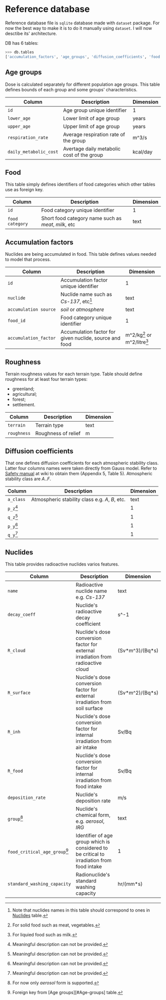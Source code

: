 # Reference database

Reference database file is `sqlite` database made with `dataset` package.
For now the best way to make it is to do it manually using `dataset`.
I will now desctibe its' architecture.

DB has 6 tables:
```python
>>> db.tables
['accumulation_factors', 'age_groups', 'diffusion_coefficients', 'food', 'nuclides', 'roughness']
```

## Age groups

Dose is calculated separately for different population age groups.
This table defines bounds of each group and some groups' characteristics.

|Column|Description|Dimension|
| --- | --- | --- |
|`id`|Age group unique identifier|1|
|`lower_age`|Lower limit of age group|years|
|`upper_age`|Upper limit of age group|years|
|`respiration_rate`|Average respiration rate of the group|m^3/s|
|`daily_metabolic_cost`|Avertage daily metabolic cost of the group|kcal/day|

## Food

This table simply defines identifiers of food categories which other tables use
as foreign key.

|Column|Description|Dimension|
| --- | --- | --- |
|`id`|Food category unique identifier|1|
|`food category`|Short food category name such as *meat*, *milk*, etc|text|

## Accumulation factors

Nuclides are being accumulated in food.
This table defines values needed to model that process.

|Column|Description|Dimension|
| --- | --- | --- |
|`id`|Accumulation factor unique identifier|1|
|`nuclide`|Nuclide name such as *Cs-137*, etc[^1]|text|
|`accumulation source`|*soil* or *atmosphere*|text|
|`food_id`|Food category unique identifier|1|
|`accumulation_factor`|Accumulation factor for given nuclide, source and food|m^2/kg[^2] or m^2/litre[^3]|

[^1]: Note that nuclides names in this table should correspond to ones in [Nuclides](#Nuclides) table.
[^2]: For solid food such as meat, vegetables.
[^3]: For liquied food such as milk.

## Roughness

Terrain roughness values for each terrain type.
Table should define roughness for at least four terrain types:
- greenland;
- agricultural;
- forest;
- settlement.

|Column|Description|Dimension|
| --- | --- | --- |
|`terrain`|Terrain type|text|
|`roughness`|Roughness of relief|m|

## Diffusion coefficients

That one defines diffusion coefficients for each atmospheric stability class.
Latter four columns names were taken directly from Gauss model.
Refer to
[Safety manual](https://github.com/czertyaka/codiri/wiki/Reference-Textbooks)
at wiki to obtain them (Appendix 5, Table 5).
Atmospheric stability class are *A*..*F*.

|Column|Description|Dimension|
| --- | --- | --- |
|`a_class`|Atmospheric stability class e.g. *A*, *B*, etc.|text|
|`p_z`[^4]||1|
|`q_z`[^4]||1|
|`p_y`[^4]||1|
|`q_y`[^4]||1|

[^4]: Meaningful description can not be provided.

## Nuclides

This table provides radioactive nuclides varios features.

|Column|Description|Dimension|
| --- | --- | --- |
|`name`|Radioactive nuclide name e.g. *Cs-137*|text|
|`decay_coeff`|Nuclide's radioactive decay coefficient|s^-1|
|`R_cloud`|Nuclide's dose conversion factor for external irradiation from radioactive cloud|(Sv\*m^3)/(Bq\*s)|
|`R_surface`|Nuclide's dose conversion factor for external irradiation from soil surface|(Sv\*m^2)/(Bq\*s)|
|`R_inh`|Nuclide's dose conversion factor for internal irradiation from air intake|Sv/Bq|
|`R_food`|Nuclide's dose conversion factor for internal irradiation from food intake|Sv/Bq|
|`deposition_rate`|Nuclide's deposition rate|m/s|
|`group`[^5]|Nuclide's chemical form, e.g. *aerosol*, *IRG*|text|
|`food_critical_age_group`[^6]|Identifier of age group which is considered to be critical to irradiation from food intake|1|
|`standard_washing_capacity`|Radionuclide's standard washing capacity|hr/(mm\*s)|

[^5]: For now only *aerosol* form is supported.
[^6]: Foreign key from [Age groups][#Age-groups] table.

